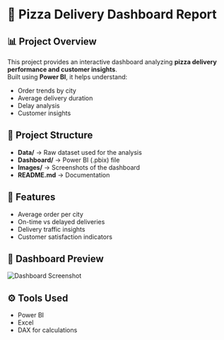 # 🍕 Pizza Delivery Dashboard Report

## 📊 Project Overview
This project provides an interactive dashboard analyzing **pizza delivery performance and customer insights**.  
Built using **Power BI**, it helps understand:
- Order trends by city
- Average delivery duration
- Delay analysis
- Customer insights

## 📂 Project Structure
- **Data/** → Raw dataset used for the analysis
- **Dashboard/** → Power BI (.pbix) file
- **Images/** → Screenshots of the dashboard
- **README.md** → Documentation

## 🚀 Features
- Average order per city
- On-time vs delayed deliveries
- Delivery traffic insights
- Customer satisfaction indicators

## 📸 Dashboard Preview
![Dashboard Screenshot](dashboard-preview)

## ⚙️ Tools Used
- Power BI
- Excel
- DAX for calculations
